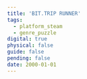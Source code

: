 ```yaml
---
title: 'BIT.TRIP RUNNER'
tags:
  - platform_steam
  - genre_puzzle
digital: true
physical: false
guide: false
pending: false
date: 2000-01-01
---
```


